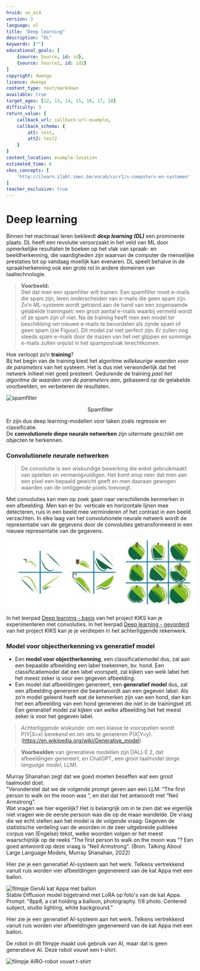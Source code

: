 ```yaml
---
hruid: un_ai4
version: 3
language: nl
title: "Deep learning"
description: "DL"
keywords: [""]
educational_goals: [
    {source: Source, id: id}, 
    {source: Source2, id: id2}
]
copyright: dwengo
licence: dwengo
content_type: text/markdown
available: true
target_ages: [12, 13, 14, 15, 16, 17, 18]
difficulty: 3
return_value: {
    callback_url: callback-url-example,
    callback_schema: {
        att: test,
        att2: test2
    }
}
content_location: example-location
estimated_time: 6
skos_concepts: [
    'http://ilearn.ilabt.imec.be/vocab/curr1/s-computers-en-systemen'
]
teacher_exclusive: true
---
```


# Deep learning

Binnen het machinaal leren bekleedt ***deep learning (DL)*** een prominente plaats. DL heeft een revolutie veroorzaakt in het veld van ML door opmerkelijke resultaten te boeken op het vlak van spraak- en beeldherkenning, die vaardigheden zijn waarvan de computer de menselijke prestaties tot op vandaag moeilijk kan evenaren. DL speelt behalve in de spraakherkenning ook een grote rol in andere domeinen van taaltechnologie.

> **Voorbeeld:**<br>
> Stel dat men een spamfilter wilt trainen. Een spamfilter moet e-mails die spam zijn, leren onderscheiden van e-mails die geen spam zijn.
> Zo’n ML-systeem wordt getraind aan de hand van een zogenaamde gelabelde trainingset: een groot aantal e-mails waarbij vermeld wordt of ze spam zijn of niet. 
> Na de training heeft men een model ter beschikking om nieuwe e-mails te beoordelen als zijnde spam of geen spam (zie Figuur). Dit model zal niet perfect zijn. Er zullen nog steeds spam e-mails door de mazen van het net glippen en sommige e-mails zullen onjuist in het spampostvak terechtkomen.

<div class="alert alert-box alert-success">
    Hoe verloopt zo’n <b>training</b>?<br> 
    Bij het begin van de training kiest het algoritme <em>willekeurige waarden voor de parameters</em> van het systeem. Het is dus niet verwonderlijk dat het netwerk initieel niet goed presteert. Gedurende de training <em>past het algoritme de waarden van de parameters aan</em>, gebaseerd op de gelabelde voorbeelden, en verbeteren de resultaten. 
</div>

![spamfilter](https://user-images.githubusercontent.com/48352335/218816429-8a97d94c-df23-4236-9b01-c82486ee2ec3.png)
    <center>Spamfilter</center>
    
Er zijn dus deep learning-modellen voor taken zoals regressie en classificatie.<br>
De **convolutionele diepe neurale netwerken** zijn uitermate geschikt om objecten te herkennen.

### Convolutionele neurale netwerken

> De convolutie is een wiskundige bewerking die enkel gebruikmaakt van optellen en vermenigvuldigen. Het komt erop neer dat men aan een pixel een bepaald gewicht geeft en men daaraan gewogen waarden van de omliggende pixels toevoegt.

Met convoluties kan men op zoek gaan naar verschillende kenmerken in een afbeelding. Men kan er bv. verticale en horizontale lijnen mee detecteren, ruis
in een beeld mee verminderen of het contrast in een beeld verzachten. In elke laag van het convolutionele neurale netwerk wordt de representatie van de gegevens door de convoluties getransformeerd in een nieuwe representatie van de gegevens.

![Doel convoluties](embed/convolutiedoel.png "Doel convoluties")

In het leerpad [Deep learning - basis](https://dwengo.org/learning-path.html?hruid=kiks3_dl_basis&language=nl&te=true&source_page=%2Fkiks%2F&source_title=%20KIKS#kiks_inleiding;nl;3) van het project KIKS kan je experimenteren met convoluties. In het leerpad [Deep learning - gevorderd](https://dwengo.org/learning-path.html?hruid=kiks4_dl_gevorderd&language=nl&te=true&source_page=%2Fkiks%2F&source_title=%20KIKS#kiks_convolutie_bewerking;nl;3) van het project KIKS kan je je verdiepen in het achterliggende rekenwerk.

### Model voor objectherkenning vs generatief model

- Een **model voor objectherkenning**, een classificatiemodel dus, zal aan een bepaalde afbeelding een label toekennen, bv. hond. Een classificatiemodel dat een label voorspelt, zal kijken van welk label het het meest zeker is voor een gegeven afbeelding. <br>
- Een model dat afbeeldingen genereert, een **generatief model** dus, zal een afbeelding genereren die beantwoordt aan een gegeven label. Als zo’n model geleerd heeft wat de kenmerken zijn van een hond, dan kan het een afbeelding van een hond genereren die niet in de trainingset zit. Een generatief model zal kijken van welke afbeelding het het meest zeker is voor het gegeven label. 

> Achterliggende wiskunde: om een klasse te voorspellen wordt P(Y|X=x) berekend  en om iets te genereren P(X|Y=y). 
(https://en.wikipedia.org/wiki/Generative_model)

> **Voorbeelden** van generatieve modellen zijn DALL·E 2, dat afbeeldingen genereert, en ChatGPT, een groot taalmodel (*large language model*, LLM).

<div class="alert alert-box alert-warning">
    Murray Shanahan zegt dat we goed moeten beseffen wat een groot taalmodel doet.<br> 
    "Veronderstel dat we de volgende prompt geven aan een LLM: “The first person to walk on the moon was ”,  en stel dat het antwoordt met “Neil Armstrong”.<br>
    Wat vragen we hier eigenlijk? Het is belangrijk om in te zien dat we eigenlijk niet vragen wie de eerste persoon was die op de maan wandelde. De vraag die we echt stellen aan het model is de volgende vraag:  Gegeven de statistische verdeling van de woorden in de zeer uitgebreide publieke corpus van (Engelse) tekst, welke woorden volgen er het meest waarschijnlijk op de reeks “The first person to walk on the moon was ”? Een goed antwoord op deze vraag is “Neil Armstrong”.  (Bron: Talking About Large Language Models, Murray Shanahan, 2022)
    </div>


Hier zie je een generatief AI-systeem aan het werk. Telkens vertrekkend vanuit ruis worden vier afbeeldingen gegenereerd van de kat Appa met een ballon. 

![](@youtube/https://www.youtube.com/watch?v=f4hHC9oiuPo "filmpje GenAI kat Appa met ballon ") 
<br> Stable Diffusion model bijgetraind met LoRA op foto's van de kat Appa.<br>Prompt: “8pp8, a cat holding a balloon, photography. f/8 photo. Centered subject, studio lighting, white background.”

Hier zie je een generatief AI-systeem aan het werk. Telkens vertrekkend vanuit ruis worden vier afbeeldingen gegenereerd van de kat Appa met een ballon. 

De robot in dit filmpje maakt ook gebruik van AI, maar dat is geen generatieve AI. Deze robot vouwt een t-shirt.

![](@youtube/https://youtu.be/NSVEcmMpHgI "filmpje AIRO-robot vouwt t-shirt") 

